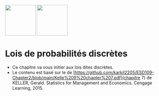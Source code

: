 
<img src="https://upload.wikimedia.org/wikipedia/commons/6/66/Logo_cnam.gif" width="100"> <img src="https://rstudio.com/wp-content/uploads/2014/07/RStudio-Logo-Blue-Gray.png" width="100">

# Lois de probabilités discrètes
* Ce chapitre va vous initier aux lois dites discrètes.
* Le contenu est basé sur le de [https://github.com/karkil2205/ESD109-Chapter2/blob/main/Kelle%209%20chapter%207.pdf](chapitre 7) de KELLER, Gerald. Statistics for Management and Economics. Cengage Learning, 2015. 

